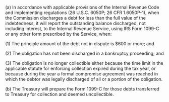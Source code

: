 (a) In accordance with applicable provisions of the Internal Revenue Code and implementing regulations (26 U.S.C. 6050P; 26 CFR 1.6050P-1), when the Commission discharges a debt for less than the full value of the indebtedness, it will report the outstanding balance discharged, not including interest, to the Internal Revenue Service, using IRS Form 1099-C or any other form prescribed by the Service, when:
                                    

(1) The principle amount of the debt not in dispute is $600 or more; and

(2) The obligation has not been discharged in a bankruptcy proceeding; and

(3) The obligation is no longer collectible either because the time limit in the applicable statute for enforcing collection expired during the tax year, or because during the year a formal compromise agreement was reached in which the debtor was legally discharged of all or a portion of the obligation.

(b) The Treasury will prepare the Form 1099-C for those debts transferred to Treasury for collection and deemed uncollectible.

